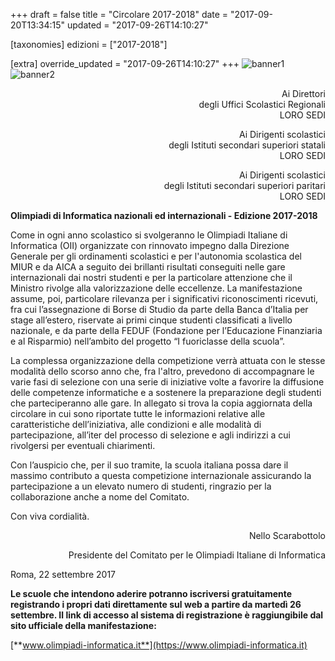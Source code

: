 +++
draft = false
title = "Circolare 2017-2018"
date = "2017-09-20T13:34:15"
updated = "2017-09-26T14:10:27"

[taxonomies]
edizioni = ["2017-2018"]

[extra]
override_updated = "2017-09-26T14:10:27"
+++
![banner1](/images/uploads/banner1.jpg)
![banner2](/images/uploads/banner2.jpg)

<div style="text-align: right;">

Ai Direttori<br/>degli Uffici Scolastici Regionali<br/>LORO SEDI

</div>

<div style="text-align: right;">

Ai Dirigenti scolastici<br/>degli Istituti secondari superiori statali<br/>LORO SEDI

</div>

<div style="text-align: right;">

Ai Dirigenti scolastici<br/>degli Istituti secondari superiori paritari<br/>LORO SEDI

</div>

**Olimpiadi di Informatica nazionali ed internazionali - Edizione 2017-2018**

Come in ogni anno scolastico si svolgeranno le Olimpiadi Italiane di Informatica (OII) organizzate con rinnovato impegno dalla Direzione Generale per gli ordinamenti scolastici e per l'autonomia scolastica del MIUR e da AICA a seguito dei brillanti risultati conseguiti nelle gare internazionali dai nostri studenti e per la particolare attenzione che il Ministro rivolge alla valorizzazione delle eccellenze. La manifestazione assume, poi, particolare rilevanza per i significativi riconoscimenti ricevuti, fra cui l’assegnazione di Borse di Studio da parte della Banca d’Italia per stage all’estero, riservate ai primi cinque studenti classificati a livello nazionale, e da parte della FEDUF (Fondazione per l’Educazione Finanziaria e al Risparmio) nell’ambito del progetto “I fuoriclasse della scuola”.

La complessa organizzazione della competizione verrà attuata con le stesse modalità dello scorso anno che, fra l'altro, prevedono di accompagnare le varie fasi di selezione con una serie di iniziative volte a favorire la diffusione delle competenze informatiche e a sostenere la preparazione degli studenti che parteciperanno alle gare. In allegato si trova la copia aggiornata della circolare in cui sono riportate tutte le informazioni relative alle caratteristiche dell’iniziativa, alle condizioni e alle modalità di partecipazione, all’iter del processo di selezione e agli indirizzi a cui rivolgersi per eventuali chiarimenti.

Con l’auspicio che, per il suo tramite, la scuola italiana possa dare il massimo contributo a questa competizione internazionale assicurando la partecipazione a un elevato numero di studenti, ringrazio per la collaborazione anche a nome del Comitato.

Con viva cordialità.

<div style="text-align: right;">

Nello Scarabottolo

Presidente del Comitato per le Olimpiadi Italiane di Informatica

</div>

Roma, 22 settembre 2017

**Le scuole che intendono aderire potranno iscriversi gratuitamente registrando i propri dati direttamente sul web a partire da martedì 26 settembre. Il link di accesso al sistema di registrazione è raggiungibile dal sito ufficiale della manifestazione:**

[**www.olimpiadi-informatica.it**](https://www.olimpiadi-informatica.it)
